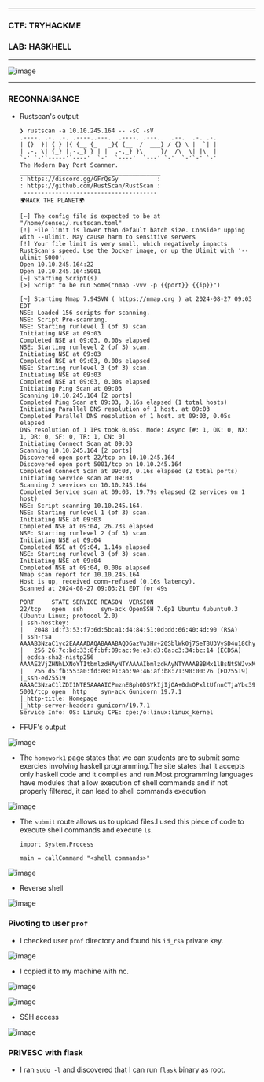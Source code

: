------------------

### CTF: TRYHACKME
### LAB: HASKHELL

------------------

![image](https://github.com/user-attachments/assets/39815188-4107-45f4-bf42-317c6944b985)

------------------

### RECONNAISANCE

- Rustscan's output

      ❯ rustscan -a 10.10.245.164 -- -sC -sV
      .----. .-. .-. .----..---.  .----. .---.   .--.  .-. .-.
      | {}  }| { } |{ {__ {_   _}{ {__  /  ___} / {} \ |  `| |
      | .-. \| {_} |.-._} } | |  .-._} }\     }/  /\  \| |\  |
      `-' `-'`-----'`----'  `-'  `----'  `---' `-'  `-'`-' `-'
      The Modern Day Port Scanner.
      ________________________________________
      : https://discord.gg/GFrQsGy           :
      : https://github.com/RustScan/RustScan :
       --------------------------------------
      🌍HACK THE PLANET🌍
      
      [~] The config file is expected to be at "/home/sensei/.rustscan.toml"
      [!] File limit is lower than default batch size. Consider upping with --ulimit. May cause harm to sensitive servers
      [!] Your file limit is very small, which negatively impacts RustScan's speed. Use the Docker image, or up the Ulimit with '--ulimit 5000'. 
      Open 10.10.245.164:22
      Open 10.10.245.164:5001
      [~] Starting Script(s)
      [>] Script to be run Some("nmap -vvv -p {{port}} {{ip}}")
      
      [~] Starting Nmap 7.94SVN ( https://nmap.org ) at 2024-08-27 09:03 EDT
      NSE: Loaded 156 scripts for scanning.
      NSE: Script Pre-scanning.
      NSE: Starting runlevel 1 (of 3) scan.
      Initiating NSE at 09:03
      Completed NSE at 09:03, 0.00s elapsed
      NSE: Starting runlevel 2 (of 3) scan.
      Initiating NSE at 09:03
      Completed NSE at 09:03, 0.00s elapsed
      NSE: Starting runlevel 3 (of 3) scan.
      Initiating NSE at 09:03
      Completed NSE at 09:03, 0.00s elapsed
      Initiating Ping Scan at 09:03
      Scanning 10.10.245.164 [2 ports]
      Completed Ping Scan at 09:03, 0.16s elapsed (1 total hosts)
      Initiating Parallel DNS resolution of 1 host. at 09:03
      Completed Parallel DNS resolution of 1 host. at 09:03, 0.05s elapsed
      DNS resolution of 1 IPs took 0.05s. Mode: Async [#: 1, OK: 0, NX: 1, DR: 0, SF: 0, TR: 1, CN: 0]
      Initiating Connect Scan at 09:03
      Scanning 10.10.245.164 [2 ports]
      Discovered open port 22/tcp on 10.10.245.164
      Discovered open port 5001/tcp on 10.10.245.164
      Completed Connect Scan at 09:03, 0.16s elapsed (2 total ports)
      Initiating Service scan at 09:03
      Scanning 2 services on 10.10.245.164
      Completed Service scan at 09:03, 19.79s elapsed (2 services on 1 host)
      NSE: Script scanning 10.10.245.164.
      NSE: Starting runlevel 1 (of 3) scan.
      Initiating NSE at 09:03
      Completed NSE at 09:04, 26.73s elapsed
      NSE: Starting runlevel 2 (of 3) scan.
      Initiating NSE at 09:04
      Completed NSE at 09:04, 1.14s elapsed
      NSE: Starting runlevel 3 (of 3) scan.
      Initiating NSE at 09:04
      Completed NSE at 09:04, 0.00s elapsed
      Nmap scan report for 10.10.245.164
      Host is up, received conn-refused (0.16s latency).
      Scanned at 2024-08-27 09:03:21 EDT for 49s
      
      PORT     STATE SERVICE REASON  VERSION
      22/tcp   open  ssh     syn-ack OpenSSH 7.6p1 Ubuntu 4ubuntu0.3 (Ubuntu Linux; protocol 2.0)
      | ssh-hostkey: 
      |   2048 1d:f3:53:f7:6d:5b:a1:d4:84:51:0d:dd:66:40:4d:90 (RSA)
      | ssh-rsa AAAAB3NzaC1yc2EAAAADAQABAAABAQD6azVu3Hr+20SblWk0j7SeT8U3VySD4u18ChyDYyOoZiza2PTe1qsuwnw06/kboHaLejqPmnxkMDWgEeXoW0L11q2D8mfSf8EVvk++7bNqQ0mlkjdcknOs11mdYqSOkM1yw06LolltKtjlf/FpT706QFkRKQO30fT4YgKY6GD71aYdafhTBgZlXA51pGyruDUOP+lqhVPvLZJnI/oOTWkv5kT0a3T+FGRZfEi+GBrhvxP7R7n3QFRSBDPKSBRYLVdlSYXPD83P1pND6F/r3BvyfHw4UY0yKbw+ntvhiRcUI2FYyN5Vj1Jrb6ipCnp5+UcFdmROOHSgWS5Qzzx5fPZB
      |   256 26:7c:bd:33:8f:bf:09:ac:9e:e3:d3:0a:c3:34:bc:14 (ECDSA)
      | ecdsa-sha2-nistp256 AAAAE2VjZHNhLXNoYTItbmlzdHAyNTYAAAAIbmlzdHAyNTYAAABBBMx1lBsNtSWJvxM159Ahr110Jpf3M/dVqblDAoVXd8QSIEYIxEgeqTdbS4HaHPYnFyO1j8s6fQuUemJClGw3Bh8=
      |   256 d5:fb:55:a0:fd:e8:e1:ab:9e:46:af:b8:71:90:00:26 (ED25519)
      |_ssh-ed25519 AAAAC3NzaC1lZDI1NTE5AAAAICPmznEBphODSYkIjIjOA+0dmQPxltUfnnCTjaYbc39R
      5001/tcp open  http    syn-ack Gunicorn 19.7.1
      |_http-title: Homepage
      |_http-server-header: gunicorn/19.7.1
      Service Info: OS: Linux; CPE: cpe:/o:linux:linux_kernel

- FFUF's output

![image](https://github.com/user-attachments/assets/5d93beae-8096-4303-8ec9-985fd083d801)

- The `homework1` page states that we can students are to submit some exercies involving haskell programming.The site states that it accepts
only haskell code and it compiles and run.Most programming languages have modules that allow execution of shell commands and if not properly filtered, it can lead to
shell commands execution

![image](https://github.com/user-attachments/assets/763ba897-f088-44f3-9ddd-014bce05cb97)

- The `submit` route allows us to upload files.I used this piece of code to execute shell commands and execute `ls`.

      import System.Process
      
      main = callCommand "<shell commands>"

![image](https://github.com/user-attachments/assets/80778add-3402-4624-a21b-19a84e016c10)

- Reverse shell

![image](https://github.com/user-attachments/assets/5f54a853-bc1c-4ceb-82ae-3a1f93e3a371)


### Pivoting to user `prof`

- I checked user `prof` directory and found his `id_rsa` private key.

![image](https://github.com/user-attachments/assets/72e5e411-0223-4b3c-952a-9c52a581bc42)

- I copied it to my machine with nc.

![image](https://github.com/user-attachments/assets/61700436-d7e1-4764-8753-ddb0cb757e24)

![image](https://github.com/user-attachments/assets/79b64576-5483-4814-a427-f060161f957b)

- SSH access

![image](https://github.com/user-attachments/assets/718da839-4ff0-49c0-b15f-88ca7371fc6e)


### PRIVESC with flask

- I ran `sudo -l` and discovered that I can run `flask` binary as root.




  


